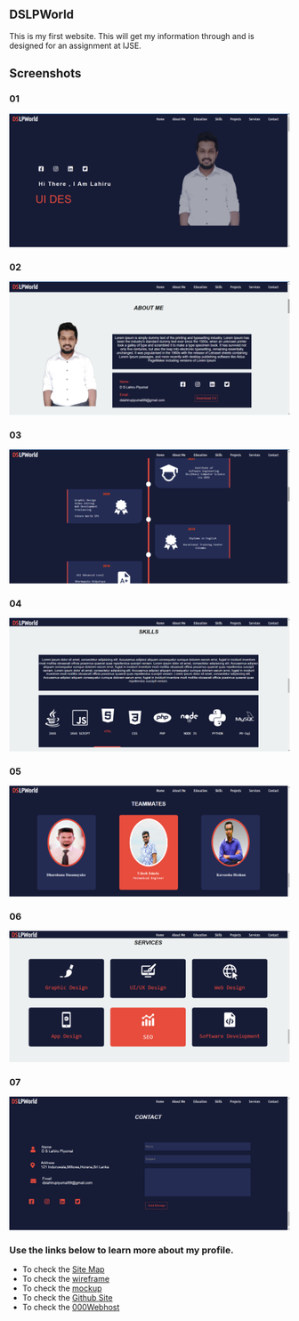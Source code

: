 ## DSLPWorld

This is my first website. This will get my information through and is designed for an assignment at IJSE.

## Screenshots

### 01
![](assets/images/ReadmeImg/1.png)
### 02
![](assets/images/ReadmeImg/2.png)
### 03
![](assets/images/ReadmeImg/3.png)
### 04
![](assets/images/ReadmeImg/4.png)
### 05
![](assets/images/ReadmeImg/5.png)
### 06
![](assets/images/ReadmeImg/6.png)
### 07
![](assets/images/ReadmeImg/7.png)

### Use the links below to learn more about my profile.

- To check the [Site Map](https://www.gloomaps.com/HirsvElb7r)
- To check the [wireframe](https://wireframe.cc/rGQ2SU)
- To check the [mockup](https://www.figma.com/file/e5cTGQrNSXC3bGrxtjBX1G/Untitled?node-id=0%3A1)
- To check the [Github Site](https://dlp-sekara.github.io/DSLPWorld/)
- To check the [000Webhost](https://dslpworld.000webhostapp.com)